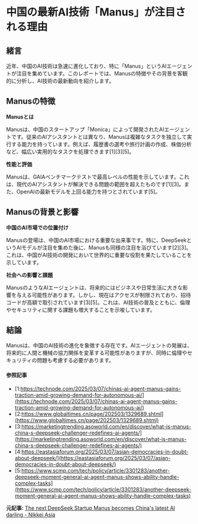 # 中国の最新AI技術「Manus」が注目される理由

## 緒言

近年、中国のAI技術は急速に進化しており、特に「Manus」というAIエージェントが注目を集めています。このレポートでは、Manusの特徴やその背景を客観的に分析し、AI技術の最新動向を紹介します。

## Manusの特徴

**Manusとは**

Manusは、中国のスタートアップ「Monica」によって開発されたAIエージェントです。従来のAIアシスタントとは異なり、Manusは複雑なタスクを独立して実行する能力を持っています。例えば、履歴書の選考や旅行計画の作成、株価分析など、幅広い実用的なタスクを処理できます[1][3][5]。

**性能と評価**

Manusは、GAIAベンチマークテストで最高レベルの性能を示しています。これは、現代のAIアシスタントが解決できる問題の範囲を超えたものです[1][3]。また、OpenAIの最新モデルを上回る能力を持つとされています[5]。

## Manusの背景と影響

**中国のAI市場での位置付け**

Manusの登場は、中国のAI市場における重要な出来事です。特に、DeepSeekというAIモデルが注目を集めた後に、Manusも同様の注目を浴びています[2][3]。これは、中国がAI技術の開発において世界的に重要な役割を果たしていることを示しています。

**社会への影響と課題**

ManusのようなAIエージェントは、将来的にはビジネスや日常生活に大きな影響を与える可能性があります。しかし、現在はアクセスが制限されており、招待コードが高額で取引されています[3][5]。これは、AI技術の普及とともに、倫理やセキュリティに関する課題も増大することを示唆しています。

## 結論

Manusは、中国のAI技術の進化を象徴する存在です。AIエージェントの発展は、将来的に人間と機械の協力関係を変革する可能性がありますが、同時に倫理やセキュリティの問題も考慮する必要があります。

#### 参照記事
- [1:https://technode.com/2025/03/07/chinas-ai-agent-manus-gains-traction-amid-growing-demand-for-autonomous-ai/](https://technode.com/2025/03/07/chinas-ai-agent-manus-gains-traction-amid-growing-demand-for-autonomous-ai/)
- [2:https://www.globaltimes.cn/page/202503/1329689.shtml](https://www.globaltimes.cn/page/202503/1329689.shtml)
- [3:https://marketingtrending.asoworld.com/en/discover/what-is-manus-china-s-deepseek-challenger-redefines-ai-agents/](https://marketingtrending.asoworld.com/en/discover/what-is-manus-china-s-deepseek-challenger-redefines-ai-agents/)
- [4:https://eastasiaforum.org/2025/03/07/asian-democracies-in-doubt-about-deepseek/](https://eastasiaforum.org/2025/03/07/asian-democracies-in-doubt-about-deepseek/)
- [5:https://www.scmp.com/tech/policy/article/3301283/another-deepseek-moment-general-ai-agent-manus-shows-ability-handle-complex-tasks](https://www.scmp.com/tech/policy/article/3301283/another-deepseek-moment-general-ai-agent-manus-shows-ability-handle-complex-tasks)


**元記事:** [The next DeepSeek Startup Manus becomes China's latest AI darling - Nikkei Asia](https://asia.nikkei.com/Business/Technology/The-next-DeepSeek-Startup-Manus-becomes-China-s-latest-AI-darling)